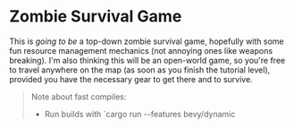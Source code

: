 # Zombie Survival Game

This is _going to be_ a top-down zombie survival game, hopefully with some fun resource management mechanics (not annoying ones like weapons breaking). I'm also thinking this will be an open-world game, so you're free to travel anywhere on the map (as soon as you finish the tutorial level), provided you have the necessary gear to get there and to survive.

> Note about fast compiles:
> - Run builds with `cargo run --features bevy/dynamic
